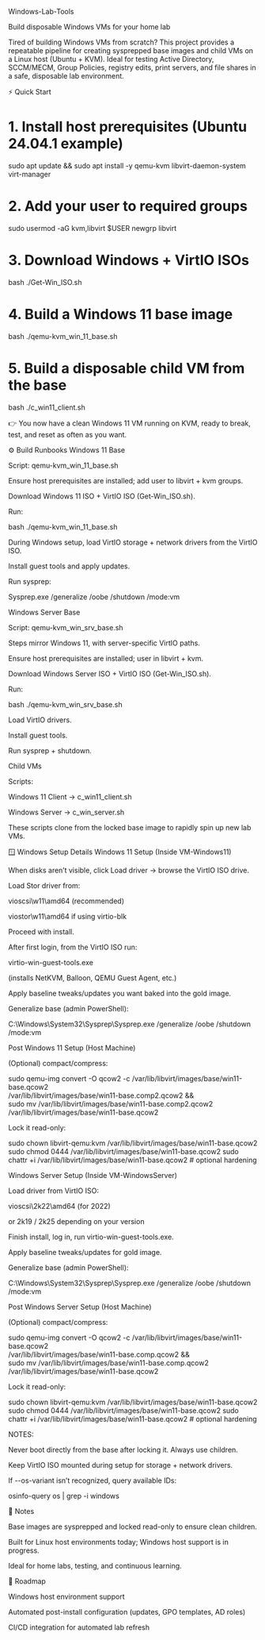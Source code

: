 Windows-Lab-Tools

Build disposable Windows VMs for your home lab

Tired of building Windows VMs from scratch?
This project provides a repeatable pipeline for creating sysprepped base images and child VMs on a Linux host (Ubuntu + KVM). Ideal for testing Active Directory, SCCM/MECM, Group Policies, registry edits, print servers, and file shares in a safe, disposable lab environment.

⚡ Quick Start
# 1. Install host prerequisites (Ubuntu 24.04.1 example)
sudo apt update && sudo apt install -y qemu-kvm libvirt-daemon-system virt-manager

# 2. Add your user to required groups
sudo usermod -aG kvm,libvirt $USER
newgrp libvirt

# 3. Download Windows + VirtIO ISOs
bash ./Get-Win_ISO.sh

# 4. Build a Windows 11 base image
bash ./qemu-kvm_win_11_base.sh

# 5. Build a disposable child VM from the base
bash ./c_win11_client.sh


👉 You now have a clean Windows 11 VM running on KVM, ready to break, test, and reset as often as you want.


⚙️ Build Runbooks
Windows 11 Base

Script: qemu-kvm_win_11_base.sh

Ensure host prerequisites are installed; add user to libvirt + kvm groups.

Download Windows 11 ISO + VirtIO ISO (Get-Win_ISO.sh).

Run:

bash ./qemu-kvm_win_11_base.sh


During Windows setup, load VirtIO storage + network drivers from the VirtIO ISO.

Install guest tools and apply updates.

Run sysprep:

Sysprep.exe /generalize /oobe /shutdown /mode:vm

Windows Server Base

Script: qemu-kvm_win_srv_base.sh

Steps mirror Windows 11, with server-specific VirtIO paths.

Ensure host prerequisites are installed; user in libvirt + kvm.

Download Windows Server ISO + VirtIO ISO (Get-Win_ISO.sh).

Run:

bash ./qemu-kvm_win_srv_base.sh


Load VirtIO drivers.

Install guest tools.

Run sysprep + shutdown.

Child VMs

Scripts:

Windows 11 Client → c_win11_client.sh

Windows Server → c_win_server.sh

These scripts clone from the locked base image to rapidly spin up new lab VMs.

🪟 Windows Setup Details
Windows 11 Setup (Inside VM-Windows11)

When disks aren’t visible, click Load driver → browse the VirtIO ISO drive.

Load Stor driver from:

vioscsi\w11\amd64 (recommended)

viostor\w11\amd64 if using virtio-blk

Proceed with install.

After first login, from the VirtIO ISO run:

virtio-win-guest-tools.exe


(installs NetKVM, Balloon, QEMU Guest Agent, etc.)

Apply baseline tweaks/updates you want baked into the gold image.

Generalize base (admin PowerShell):

C:\Windows\System32\Sysprep\Sysprep.exe /generalize /oobe /shutdown /mode:vm

Post Windows 11 Setup (Host Machine)

(Optional) compact/compress:

sudo qemu-img convert -O qcow2 -c /var/lib/libvirt/images/base/win11-base.qcow2 \
 /var/lib/libvirt/images/base/win11-base.comp2.qcow2 && \
sudo mv /var/lib/libvirt/images/base/win11-base.comp2.qcow2 /var/lib/libvirt/images/base/win11-base.qcow2


Lock it read-only:

sudo chown libvirt-qemu:kvm /var/lib/libvirt/images/base/win11-base.qcow2
sudo chmod 0444 /var/lib/libvirt/images/base/win11-base.qcow2
sudo chattr +i /var/lib/libvirt/images/base/win11-base.qcow2   # optional hardening


Windows Server Setup (Inside VM-WindowsServer)

Load driver from VirtIO ISO:

vioscsi\2k22\amd64 (for 2022)

or 2k19 / 2k25 depending on your version

Finish install, log in, run virtio-win-guest-tools.exe.

Apply baseline tweaks/updates for gold image.

Generalize base (admin PowerShell):

C:\Windows\System32\Sysprep\Sysprep.exe /generalize /oobe /shutdown /mode:vm

Post Windows Server Setup (Host Machine)

(Optional) compact/compress:

sudo qemu-img convert -O qcow2 -c /var/lib/libvirt/images/base/win11-base.qcow2 \
 /var/lib/libvirt/images/base/win11-base.comp.qcow2 && \
sudo mv /var/lib/libvirt/images/base/win11-base.comp.qcow2 /var/lib/libvirt/images/base/win11-base.qcow2


Lock it read-only:

sudo chown libvirt-qemu:kvm /var/lib/libvirt/images/base/win11-base.qcow2
sudo chmod 0444 /var/lib/libvirt/images/base/win11-base.qcow2
sudo chattr +i /var/lib/libvirt/images/base/win11-base.qcow2   # optional hardening


NOTES:

Never boot directly from the base after locking it. Always use children.

Keep VirtIO ISO mounted during setup for storage + network drivers.

If --os-variant isn’t recognized, query available IDs:

osinfo-query os | grep -i windows

📌 Notes

Base images are sysprepped and locked read-only to ensure clean children.

Built for Linux host environments today; Windows host support is in progress.

Ideal for home labs, testing, and continuous learning.

🚀 Roadmap

Windows host environment support

Automated post-install configuration (updates, GPO templates, AD roles)

CI/CD integration for automated lab refresh
